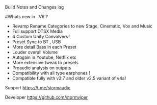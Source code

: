Build Notes and Changes log

#Whats new in ..V6 ?

- Revamp Rename Categories to new Stage, Cinematic, Vox and Music
- Full support DTSX Media
- 4 Custom Unity Convolvers !
- Preset Sync to BT , USB 
- More detail Bass in each Preset
- Louder overall Volume
- Autogain in Youtube, Netflix etc
- More extensive tweak to presets
- Proaudio analysis on outputs
- Compatibility with all type earphones !
- Compatible fully with v2.7 and older v2.5 variant of v4a!

Support https://t.me/stormaudio

Developer https://github.com/stormviper
